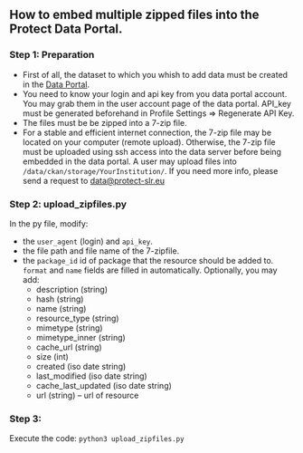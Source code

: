 ## How to embed multiple zipped files into the Protect Data Portal.

### Step 1: Preparation
* First of all, the dataset to which you whish to add data must be created in the [Data Portal](https://data-protect-slr.univ-grenoble-alpes.fr/).
* You need to know your login and api key from you data portal account. You may grab them in the user account page of the data portal. API_key must be generated beforehand in Profile Settings => Regenerate API Key.
* The files must be be zipped into a 7-zip file. 
* For a stable and efficient internet connection, the 7-zip file may be located on your computer (remote upload). Otherwise, the 7-zip file must be uploaded using ssh access into the data server before being embedded in the data portal. A user may upload files into `/data/ckan/storage/YourInstitution/`. If you need more info, please send a request to <data@protect-slr.eu>


### Step 2: upload_zipfiles.py
In the py file, modify:
* the `user_agent` (login) and `api_key`.
* the file path and file name of the 7-zipfile.
* the `package_id` id of package that the resource should be added to. `format` and `name` fields are filled in automatically. Optionally, you may add:
  * description (string)
  * hash (string)
  * name (string)
  * resource_type (string)
  * mimetype (string) 
  * mimetype_inner (string)
  * cache_url (string)
  * size (int)
  * created (iso date string)
  * last_modified (iso date string)
  * cache_last_updated (iso date string)
  * url (string) – url of resource

### Step 3:
Execute the code: `python3 upload_zipfiles.py`
